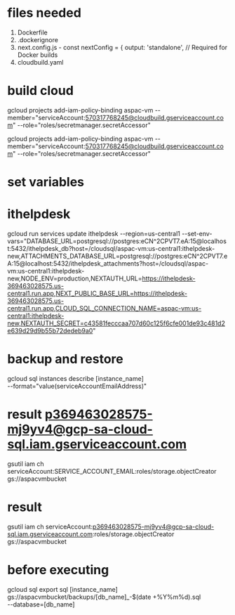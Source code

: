 # files needed
1. Dockerfile
2. .dockerignore
3. next.config.js - 
    const nextConfig = {
        output: 'standalone', // Required for Docker builds
4. cloudbuild.yaml

# build cloud

gcloud projects add-iam-policy-binding aspac-vm --member="serviceAccount:570317768245@cloudbuild.gserviceaccount.com" --role="roles/secretmanager.secretAccessor"

gcloud projects add-iam-policy-binding aspac-vm --member="serviceAccount:570317768245@cloudbuild.gserviceaccount.com" --role="roles/secretmanager.secretAccessor"


# set variables
# ithelpdesk 
gcloud run services update ithelpdesk --region=us-central1 --set-env-vars="DATABASE_URL=postgresql://postgres:eCN^2CPVT7.eA:15@localhost:5432/ithelpdesk_db?host=/cloudsql/aspac-vm:us-central1:ithelpdesk-new,ATTACHMENTS_DATABASE_URL=postgresql://postgres:eCN^2CPVT7.eA:15@localhost:5432/ithelpdesk_attachments?host=/cloudsql/aspac-vm:us-central1:ithelpdesk-new,NODE_ENV=production,NEXTAUTH_URL=https://ithelpdesk-369463028575.us-central1.run.app,NEXT_PUBLIC_BASE_URL=https://ithelpdesk-369463028575.us-central1.run.app,CLOUD_SQL_CONNECTION_NAME=aspac-vm:us-central1:ithelpdesk-new,NEXTAUTH_SECRET=c43581fecccaa707d60c125f6cfe001de93c481d2e639d29d9b55b72dedeb9a0"

# backup and restore

gcloud sql instances describe [instance_name] \
  --format="value(serviceAccountEmailAddress)"

# result p369463028575-mj9yv4@gcp-sa-cloud-sql.iam.gserviceaccount.com

gsutil iam ch serviceAccount:SERVICE_ACCOUNT_EMAIL:roles/storage.objectCreator gs://aspacvmbucket

# result
gsutil iam ch serviceAccount:p369463028575-mj9yv4@gcp-sa-cloud-sql.iam.gserviceaccount.com:roles/storage.objectCreator gs://aspacvmbucket

# before executing
gcloud sql export sql [instance_name] gs://aspacvmbucket/backups/[db_name]_-$(date +%Y%m%d).sql \
  --database=[db_name]